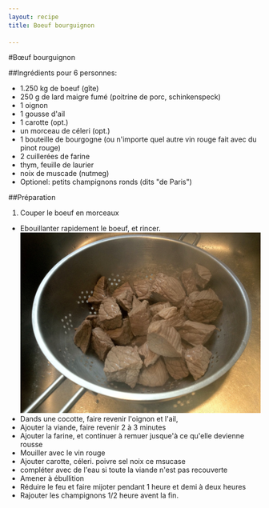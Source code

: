 ```yaml
---
layout: recipe
title: Boeuf bourguignon

---
```

#Bœuf bourguignon

##Ingrédients
pour 6 personnes:

* 1.250 kg de boeuf (gîte)
* 250 g de lard maigre fumé (poitrine de porc, schinkenspeck)
* 1 oignon
* 1 gousse d'ail
* 1 carotte (opt.)
* un morceau de céleri (opt.)
* 1 bouteille de bourgogne (ou n'importe quel autre vin rouge fait avec du pinot rouge)
* 2 cuillerées de farine
* thym, feuille de laurier
* noix de muscade (nutmeg)
* Optionel: petits champignons ronds (dits "de Paris")

##Préparation

1. Couper le boeuf en morceaux
* Ebouillanter rapidement le boeuf, et rincer.   
![image](img/bourguignon1.jpg)
* Dands une cocotte, faire revenir l'oignon et l'ail,
* Ajouter la viande, faire revenir 2 à 3 minutes
* Ajouter la farine, et continuer à remuer jusque'à ce qu'elle devienne rousse
* Mouiller avec le vin rouge
* Ajouter carotte, céleri. poivre sel noix ce msucase
* compléter avec de l'eau si toute la viande n'est pas recouverte
* Amener à ébullition
* Réduire le feu et faire mijoter pendant 1 heure et demi à deux heures
* Rajouter les champignons 1/2 heure avent la fin.


